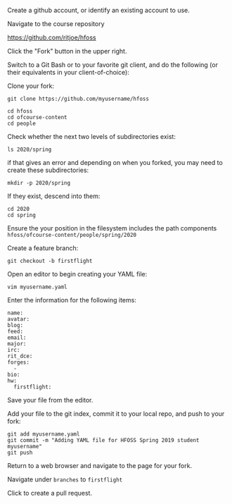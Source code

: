 
Create a github account, or identify an existing account to use.

Navigate to the course repository

https://github.com/ritjoe/hfoss

Click the "Fork" button in the upper right.

Switch to a Git Bash or to your favorite git client, and do the following 
(or their equivalents in your client-of-choice):

Clone your fork:

```
git clone https://github.com/myusername/hfoss

cd hfoss
cd ofcourse-content
cd people
```

Check whether the next two levels of subdirectories exist:

```
ls 2020/spring
```

if that gives an error and depending on when you forked, you may need to create these subdirectories:

```
mkdir -p 2020/spring
```

If they exist, descend into them:

```
cd 2020
cd spring
```

Ensure the your position in the filesystem includes the path components `hfoss/ofcourse-content/people/spring/2020`



Create a feature branch:

```
git checkout -b firstflight
```

Open an editor to begin creating your YAML file:

```
vim myusername.yaml
```

Enter the information for the following items:

```
name: 
avatar: 
blog: 
feed: 
email:
major: 
irc: 
rit_dce: 
forges:
  - 
bio: 
hw:
  firstflight:
```

Save your file from the editor.

Add your file to the git index, commit it to your local repo, and push to 
your fork:

```
git add myusername.yaml
git commit -m "Adding YAML file for HFOSS Spring 2019 student myusername"
git push
```

Return to a web browser and navigate to the page for your fork.

Navigate under `branches` to `firstflight`

Click to create a pull request.

